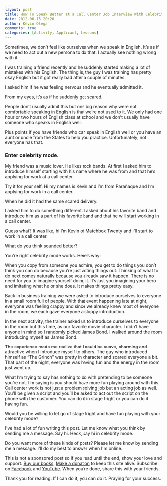 ```yaml
---
layout: post
title: How To Speak Better at a Call Center Job Interview With Celebrity Mode
date: 2012-06-15 20:20
author: Kevin Olega
comments: true
categories: [Activity, Applicant, Lessons]
---
```

Sometimes, we don’t feel like ourselves when we speak in English. It’s as if we need to act out a new persona to do that. I actually see nothing wrong with it.

I was training a friend recently and he suddenly started making a lot of mistakes with his English. The thing is, the guy I was training has pretty okay English but it got really bad after a couple of minutes.

I asked him if he was feeling nervous and he eventually admitted it.

From my eyes, it’s as if he suddenly got scared.

People don’t usually admit this but one big reason why were not comfortable speaking in English is that we’re not used to it. We only had one hour or two hours of English class at school and we don’t usually have someone who speaks in English well.

Plus points if you have friends who can speak in English well or you have an aunt or uncle from the States to help you practice. Unfortunately, not everyone has that.
<h3>Enter celebrity mode.</h3>
My friend was a music lover. He likes rock bands. At first I asked him to introduce himself starting with his name where he was from and that he’s applying for work at a call center.

Try it for your self. Hi my names is Kevin and I’m from Parañaque and I’m applying for work in a call center.

When he did it had the same scared delivery.

I asked him to do something different. I asked about his favorite band and introduce him as a part of his favorite band and that he will start working in a call center.

Guess what? It was like, hi I’m Kevin of Matchbox Twenty and I’ll start to work in a call center.

What do you think sounded better?

You’re right celebrity mode works. Here’s why:

When you copy from someone you admire, you get to do things you don’t think you can do because you’re just acting things out. Thinking of what to do next comes naturally because you already saw it happen. There is no need for you to imagine yourself doing it. It’s just you imagining your hero and imitating what he or she does. It makes things pretty easy.

Back in business training we were asked to introduce ourselves to everyone in a small room full of people. With that event happening late at night, everyone was feeling crappy and since we already knew most of everyone in the room, we each gave everyone a sloppy introduction.

In the next activity, the trainer asked us to introduce ourselves to everyone in the room but this time, as our favorite movie character. I didn’t have anyone in mind so I randomly picked James Bond. I walked around the room introducing myself as James Bond.

The experience made me realize that I could be suave, charming and attractive when I introduce myself to others. The guy who introduced himself as “The Grinch” was pretty in character and scared everyone a bit. That part of the night, everyone was having fun and the energy in the room just went up.

What I’m trying to say has nothing to do with pretending to be someone you’re not. I’m saying is you should have more fun playing around with this. Call center work is not just a problem solving job but an acting job as well. You’ll be given a script and you’ll be asked to act out the script on the phone with the customer. You can do it in stage fright or you can do it having fun.

Would you be willing to let go of stage fright and have fun playing with your celebrity mode?

I've had a lot of fun writing this post. Let me know what you think by sending me a message. Say hi. Heck, say hi in celebrity mode.

Do you want more of these kinds of posts? Please let me know by sending me a message. I'll do my best to answer when I'm online.

This is not a sponsored post so if you read until the end, show your love and support. [Buy our books](http://callcentertrainingtips.com/promos/).  [Make a donation](http://callcentertrainingtips.com/support/) to keep this site alive. Subscribe on [Facebook](https://www.facebook.com/callcentertrainingtips/) and [YouTube](https://www.youtube.com/channel/UCSRyiovg_InMdQAe7Fn0LtA). When you're done, share this with your friends. 

Thank you for reading. If I can do it, you can do it. Praying for your success.
